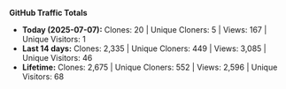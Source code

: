 
**GitHub Traffic Totals**

- **Today (2025-07-07):** Clones: 20 | Unique Cloners: 5 | Views: 167 | Unique Visitors: 1
- **Last 14 days:** Clones: 2,335 | Unique Cloners: 449 | Views: 3,085 | Unique Visitors: 46
- **Lifetime:** Clones: 2,675 | Unique Cloners: 552 | Views: 2,596 | Unique Visitors: 68
